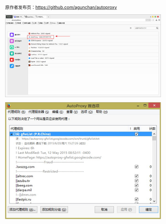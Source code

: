 原作者发布页：https://github.com/agunchan/autoproxy

<img width="650" src="img/AutoProxy-Version.jpg">

![List](img/AutoProxy-List.jpg)
